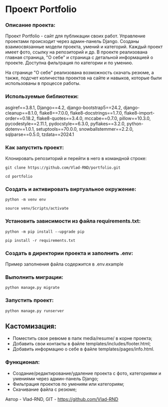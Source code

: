 # Проект Portfolio

### Описание проекта:
Проект Portfolio - сайт для публикации своих работ. Управление проектами происходит через админ-панель Django.
Созданы взаимосвязанные модели проекта, умений и категорий. Каждый проект имеет фото, ссылку на репозиторий и др.
В проекте реализована главная страница, "О себе" и страница с детальной информацией о проекте.
Доступна фильтрация по категории и по умению.

На странице "О себе" реализована возможность скачать резюме, а также, подсчет количества проектов на сайте и
навыков, которые были использованы в процессе работы.

### Используемые библиотеки:
asgiref==3.8.1, Django==4.2, django-bootstrap5==24.2, django-cleanup==8.1.0, flake8==7.0.0, flake8-docstrings==1.7.0, 
flake8-import-order==0.18.2, flake8-quotes==3.4.0, mccabe==0.7.0, pillow==10.3.0, pycodestyle==2.11.1, pydocstyle==6.3.0, 
pyflakes==3.2.0, python-dotenv==1.0.1, setuptools==70.0.0, snowballstemmer==2.2.0, sqlparse==0.5.0, tzdata==2024.1

### Как запустить проект:

Клонировать репозиторий и перейти в него в командной строке:

```
git clone https://github.com/Vlad-RND/portfolio.git
```

```
cd portfolio
```

### Cоздать и активировать виртуальное окружение:

```
python -m venv env
```

```
source venv/Scripts/activate
```

### Установить зависимости из файла requirements.txt:

```
python -m pip install --upgrade pip
```

```
pip install -r requirements.txt
```

### Создать в директории проекта и заполнить .env:
Пример заполнения файла содержится в .env.example

### Выполнить миграции:

```
python manage.py migrate
```

### Запустить проект:

```
python manage.py runserver
```

## Кастомизация:
- Поместить свое ревюме в папк media/resume/ в корне проекта;
- Добавить свои контакты в файле templates/includes/footer.html;
- Добавить информацию о себе в файле templates/pages/info.html.

### Функционал:
- Создание/редактирование/удаление проекта с фото, категориями и умениями через админ-панель Django;
- Фильтрация проектов по умениям или категориям;
- Скачивание файла с резюме;

Автор - Vlad-RND, GIT - https://github.com/Vlad-RND